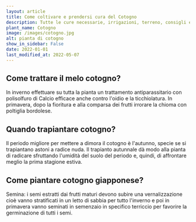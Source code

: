 ```yaml
---
layout: article
title: Come coltivare e prendersi cura del Cotogno
description: Tutte le cure necessarie, irrigazioni, terreno, consigli e molto altro sulla coltivazione del Cotogno
plant_name: Cotogno
image: /images/cotogno.jpg
alt: pianta di cotogno
show_in_sidebar: False
date: 2022-01-01
last_modified_at: 2022-05-07
---
```


## Come trattare il melo cotogno?

In inverno effettuare su tutta la pianta un trattamento antiparassitario con polisolfuro di Calcio efficace anche contro l'oidio e la ticchiolatura. In primavera, dopo la fioritura e alla comparsa dei frutti irrorare la chioma con poltiglia bordolese.

## Quando trapiantare cotogno?

Il periodo migliore per mettere a dimora il cotogno è l'autunno, specie se si trapiantano astoni a radice nuda. Il trapianto autunnale dà modo alla pianta di radicare sfruttando l'umidità del suolo del periodo e, quindi, di affrontare meglio la prima stagione estiva.

## Come piantare cotogno giapponese?

Semina: i semi estratti dai frutti maturi devono subire una vernalizzazione cioè vanno stratificati in un letto di sabbia per tutto l'inverno e poi in primavera vanno seminati in semenzaio in specifico terriccio per favorire la germinazione di tutti i semi.

